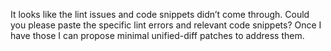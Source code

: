 It looks like the lint issues and code snippets didn’t come through. Could you please paste the specific lint errors and relevant code snippets? Once I have those I can propose minimal unified-diff patches to address them.